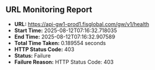 ## URL Monitoring Report

- **URL:** https://api-gw1-prod1.fisglobal.com/gw/v1/health
- **Start Time:** 2025-08-12T07:16:32.718035
- **End Time:** 2025-08-12T07:16:32.907589
- **Total Time Taken:** 0.189554 seconds
- **HTTP Status Code:** 403
- **Status:** Failure
- **Failure Reason:** HTTP Status Code: 403
